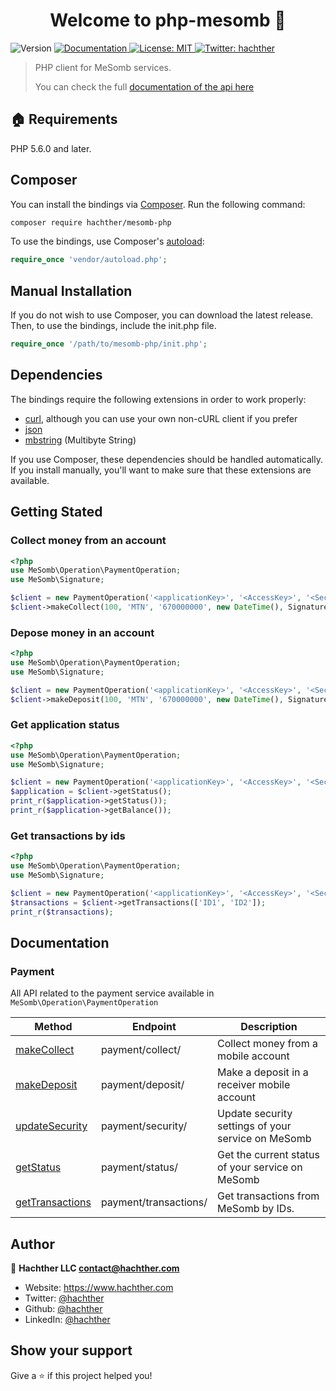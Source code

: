<h1 align="center">Welcome to php-mesomb 👋</h1>
<p>
  <img alt="Version" src="https://img.shields.io/badge/version-1.2-blue.svg?cacheSeconds=2592000" />
  <a href="https://mesomb.hachther.com/en/api/v1.1/schema/" target="_blank">
    <img alt="Documentation" src="https://img.shields.io/badge/documentation-yes-brightgreen.svg" />
  </a>
  <a href="#" target="_blank">
    <img alt="License: MIT" src="https://img.shields.io/badge/License-MIT-yellow.svg" />
  </a>
  <a href="https://twitter.com/hachther" target="_blank">
    <img alt="Twitter: hachther" src="https://img.shields.io/twitter/follow/hachther.svg?style=social" />
  </a>
</p>

> PHP client for MeSomb services.
> 
> You can check the full [documentation of the api here](https://mesomb.hachther.com/en/api/v1.1/schema/)

## 🏠 Requirements

PHP 5.6.0 and later.

## Composer

You can install the bindings via [Composer](http://getcomposer.org/). Run the following command:

```sh
composer require hachther/mesomb-php
```

To use the bindings, use Composer's [autoload](https://getcomposer.org/doc/01-basic-usage.md#autoloading):

```php
require_once 'vendor/autoload.php';
```

## Manual Installation

If you do not wish to use Composer, you can download the latest release. Then, to use the bindings, include the init.php file.

```php
require_once '/path/to/mesomb-php/init.php';
```

## Dependencies

The bindings require the following extensions in order to work properly:

- [curl](https://secure.php.net/manual/en/book.curl.php), although you can use your own non-cURL client if you prefer
- [json](https://secure.php.net/manual/en/book.json.php)
- [mbstring](https://secure.php.net/manual/en/book.mbstring.php) (Multibyte String)

If you use Composer, these dependencies should be handled automatically. If you install manually, you'll want to make sure that these extensions are available.

## Getting Stated

### Collect money from an account

```PHP
<?php
use MeSomb\Operation\PaymentOperation;
use MeSomb\Signature;

$client = new PaymentOperation('<applicationKey>', '<AccessKey>', '<SecretKey>');
$client->makeCollect(100, 'MTN', '670000000', new DateTime(), Signature::nonceGenerator());
```

### Depose money in an account

```PHP
<?php
use MeSomb\Operation\PaymentOperation;
use MeSomb\Signature;

$client = new PaymentOperation('<applicationKey>', '<AccessKey>', '<SecretKey>');
$client->makeDeposit(100, 'MTN', '670000000', new DateTime(), Signature::nonceGenerator());
```

### Get application status

```PHP
<?php
use MeSomb\Operation\PaymentOperation;
use MeSomb\Signature;

$client = new PaymentOperation('<applicationKey>', '<AccessKey>', '<SecretKey>');
$application = $client->getStatus();
print_r($application->getStatus());
print_r($application->getBalance());
```

### Get transactions by ids

```PHP
<?php
use MeSomb\Operation\PaymentOperation;
use MeSomb\Signature;

$client = new PaymentOperation('<applicationKey>', '<AccessKey>', '<SecretKey>');
$transactions = $client->getTransactions(['ID1', 'ID2']);
print_r($transactions);
```

## Documentation

### Payment

All API related to the payment service available in ```MeSomb\Operation\PaymentOperation```

| Method                                                            | Endpoint              | Description                                        |
|-------------------------------------------------------------------|-----------------------|----------------------------------------------------|
| [makeCollect](docs/README.md#PaymentOperationmakeCollect)         | payment/collect/      | Collect money from a mobile account                |
| [makeDeposit](docs/README.md#PaymentOperationmakeDeposit)         | payment/deposit/      | Make a deposit in a receiver mobile account        |
| [updateSecurity](docs/README.md#PaymentOperationupdateSecurity)   | payment/security/     | Update security settings of your service on MeSomb |
| [getStatus](docs/README.md#PaymentOperationgetStatus)             | payment/status/       | Get the current status of your service on MeSomb   |
| [getTransactions](docs/README.md#PaymentOperationgetTransactions) | payment/transactions/ | Get transactions from MeSomb by IDs.               |

## Author

👤 **Hachther LLC <contact@hachther.com>**

* Website: https://www.hachther.com
* Twitter: [@hachther](https://twitter.com/hachther)
* Github: [@hachther](https://github.com/hachther)
* LinkedIn: [@hachther](https://linkedin.com/in/hachther)

## Show your support

Give a ⭐️ if this project helped you!
